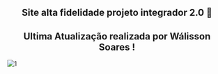 <span align="center">

##  Site alta fidelidade projeto integrador  2.0 👋 
## Ultima Atualização realizada por Wálisson Soares !
</span>




![1](https://user-images.githubusercontent.com/26144781/204066513-8074eb1e-1889-4645-9449-7a3b4be98fc8.JPG)


